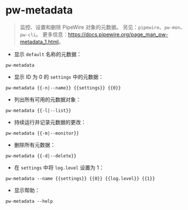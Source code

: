 # pw-metadata

> 监控、设置和删除 PipeWire 对象的元数据。
> 另见：`pipewire`、`pw-mon`、`pw-cli`。
> 更多信息：<https://docs.pipewire.org/page_man_pw-metadata_1.html>。

- 显示 `default` 名称的元数据：

`pw-metadata`

- 显示 ID 为 0 的 `settings` 中的元数据：

`pw-metadata {{-n|--name}} {{settings}} {{0}}`

- 列出所有可用的元数据对象：

`pw-metadata {{-l|--list}}`

- 持续运行并记录元数据的更改：

`pw-metadata {{-m|--monitor}}`

- 删除所有元数据：

`pw-metadata {{-d|--delete}}`

- 在 `settings` 中将 `log.level` 设置为 1：

`pw-metadata --name {{settings}} {{0}} {{log.level}} {{1}}`

- 显示帮助：

`pw-metadata --help`